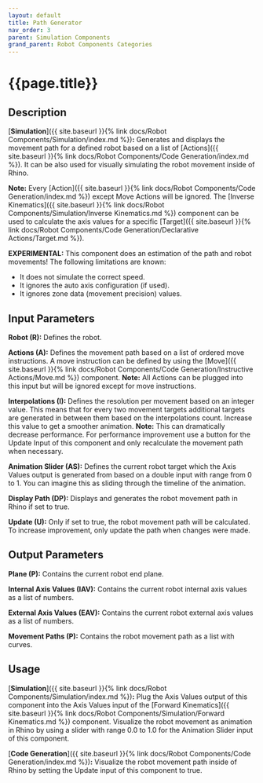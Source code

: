 ```yaml
---
layout: default
title: Path Generator
nav_order: 3
parent: Simulation Components
grand_parent: Robot Components Categories
---
```


# **{{page.title}}**

## **Description**

[**Simulation**]({{ site.baseurl }}{% link docs/Robot Components/Simulation/index.md %})**:** 
Generates and displays the movement path for a defined robot based on a list of [Actions]({{ site.baseurl }}{% link docs/Robot Components/Code Generation/index.md %}). It can be also used for visually simulating the robot movement inside of Rhino.


**Note:** Every [Action]({{ site.baseurl }}{% link docs/Robot Components/Code Generation/index.md %}) except Move Actions will be ignored. The [Inverse Kinematics]({{ site.baseurl }}{% link docs/Robot Components/Simulation/Inverse Kinematics.md %}) component can be used to calculate the axis values for a specific [Target]({{ site.baseurl }}{% link docs/Robot Components/Code Generation/Declarative Actions/Target.md %}). 


**EXPERIMENTAL:** This component does an estimation of the path and robot movements! The following limitations are known:
- It does not simulate the correct speed. 
- It ignores the auto axis configuration (if used).
- It ignores zone data (movement precision) values. 


## **Input Parameters**

**Robot (R):** Defines the robot.

**Actions (A):** Defines the movement path based on a list of ordered move instructions. A move instruction can be defined by using the [Move]({{ site.baseurl }}{% link docs/Robot Components/Code Generation/Instructive Actions/Move.md %}) component. **Note:** All Actions can be plugged into this input but will be ignored except for move instructions.

**Interpolations (I):** Defines the resolution per movement based on an integer value. This means that for every two movement targets additional targets are generated in between them based on the interpolations count. Increase this value to get a smoother animation. **Note:** This can dramatically decrease performance. For performance improvement use a button for the Update Input of this component and only recalculate the movement path when necessary.

**Animation Slider (AS):** Defines the current robot target which the Axis Values output is generated from based on a double input with range from 0 to 1. You can imagine this as sliding through the timeline of the animation.

**Display Path (DP):** Displays and generates the robot movement path in Rhino if set to true.

**Update (U):** Only if set to true, the robot movement path will be calculated. To increase improvement, only update the path when changes were made.

## **Output Parameters**

**Plane (P):** Contains the current robot end plane. 

**Internal Axis Values (IAV):** Contains the current robot internal axis values as a list of numbers.

**External Axis Values (EAV):** Contains the current robot external axis values as a list of numbers.

**Movement Paths (P):** Contains the robot movement path as a list with curves.

## **Usage**

[**Simulation**]({{ site.baseurl }}{% link docs/Robot Components/Simulation/index.md %})**:** 
Plug the Axis Values output of this component into the Axis Values input of the [Forward Kinematics]({{ site.baseurl }}{% link docs/Robot Components/Simulation/Forward Kinematics.md %}) component. Visualize the robot movement as animation in Rhino by using a slider with range 0.0 to 1.0 for the Animation Slider input of this component.

[**Code Generation**]({{ site.baseurl }}{% link docs/Robot Components/Code Generation/index.md %})**:** 
Visualize the robot movement path inside of Rhino by setting the Update input of this component to true.
